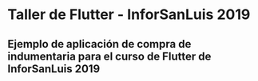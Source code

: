 # Taller de Flutter - InforSanLuis 2019

## Ejemplo de aplicación de compra de indumentaria para el curso de Flutter de InforSanLuis 2019

